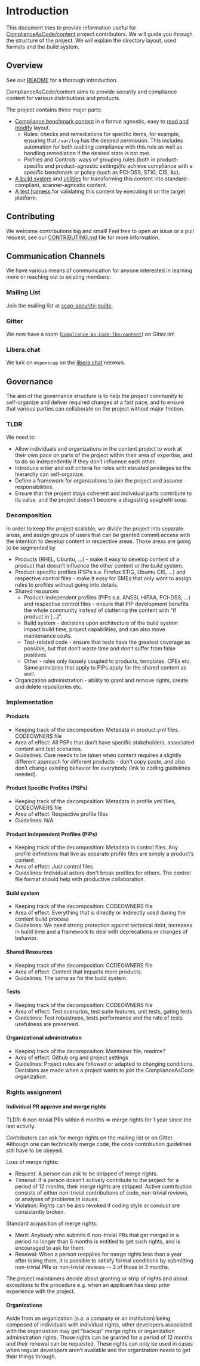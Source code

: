 # Introduction

This document tries to provide information useful for [ComplianceAsCode/content](https://github.com/ComplianceAsCode/content) project contributors.
We will guide you through the structure of the project.
We will explain the directory layout, used formats and the build system.

## Overview

See our [README](https://github.com/ComplianceAsCode/content#readme) for a thorough introduction.

ComplianceAsCode/content aims to provide security and compliance content for various distributions and products.

The project contains three major parts:

 - [Compliance benchmark content](03_creating_content) in a format agnostic, easy to [read and modify](06_contributing_with_content) layout.
    - Rules: checks and remediations for specific items, for example, ensuring that `/var/log` has the desired permission. This includes automation for both auditing compliance with this rule as well as handling remediation if the desired state is not met.
    - Profiles and Controls: ways of grouping rules (both in product-specific and product-agnostic settings)to achieve compliance with a specific benchmark or policy (such as PCI-DSS, STIG, CIS, &c).
 - [A build system](02_building_complianceascode) and [utilities](05_tools_and_utilities) for transforming this content into standard-compliant, scanner-agnostic content.
 - [A test harness](https://github.com/ComplianceAsCode/content/blob/master/tests/README.md) for validating this content by executing it on the target platform.

## Contributing

We welcome contributions big and small!
Feel free to open an issue or a pull request; see our [CONTRIBUTING.md](https://github.com/ComplianceAsCode/content/blob/master/CONTRIBUTING.md) file for more information.

## Communication Channels

We have various means of communication for anyone interested in learning more or reaching out to existing members:

### Mailing List

Join the mailing list at [scap-security-guide](https://lists.fedorahosted.org/archives/list/scap-security-guide@lists.fedorahosted.org/).

### Gitter

We now have a room ([`Compliance-As-Code-The/content`](https://gitter.im/Compliance-As-Code-The/content)) on Gitter.im!

### Libera.chat

We lurk on `#openscap` on the [libera.chat](https://libera.chat) network.


## Governance

The aim of the governance structure is to help the project community to self-organize and deliver required changes at a fast pace,
and to ensure that various parties can collaborate on the project without major friction.


### TLDR

We need to:

- Allow individuals and organizations in the content project to work at their own pace on parts of the project within their area of expertise, and to do so independently if they don’t influence each other.
- Introduce enter and exit criteria for roles with elevated privileges so the hierarchy can self-organize.
- Define a framework for organizations to join the project and assume responsibilities.
- Ensure that the project stays coherent and individual parts contribute to its value, and the project doesn’t become a disgusting spaghetti soup.


### Decomposition

In order to keep the project scalable, we divide the project into separate areas, and assign groups of users that can be granted commit access with the intention to develop content in respective areas.
Those areas are going to be segmented by

- Products (RHEL, Ubuntu, …) - make it easy to develop content of a product that doesn’t influence the other content or the build system.
- Product-specific profiles (PSPs s.a. Firefox STIG, Ubuntu CIS, …) and respective control files - make it easy for SMEs that only want to assign rules to profiles without going into details.
- Shared resources
  - Product-independent profiles (PIPs s.a. ANSSI, HIPAA, PCI-DSS, …) and respective control files - ensure that PIP development benefits the whole community instead of cluttering the content with “if product in [...]”.
  - Build system - decisions upon architecture of the build system impact build time, project capabilities, and can also move maintenance costs.
  - Test-related code - ensure that tests have the greatest coverage as possible, but that don’t waste time and don’t suffer from false positives.
  - Other - rules only loosely coupled to products, templates, CPEs etc. Same principles that apply to PIPs apply for the shared content as well.
- Organization administration - ability to grant and remove rights, create and delete repositories etc.


### Implementation

#### Products

- Keeping track of the decomposition: Metadata in product.yml files, CODEOWNERS file
- Area of effect: All PSPs that don’t have specific stakeholders, associated content and test scenarios.
- Guidelines: Care needs to be taken when content requires a slightly different approach for different products - don’t copy paste, and also don’t change existing behavior for everybody (link to coding guidelines needed).


#### Product Specific Profiles (PSPs)

- Keeping track of the decomposition: Metadata in profile yml files, CODEOWNERS file
- Area of effect: Respective profile files
- Guidelines: N/A


#### Product Independent Profiles (PIPs)

- Keeping track of the decomposition: Metadata in control files. Any profile definitions that live as separate profile files are simply a product’s content.
- Area of effect: Just control files
- Guidelines: Individual actors don't break profiles for others.
  The control file format should help with productive collaboration.


#### Build system

- Keeping track of the decomposition: CODEOWNERS file
- Area of effect: Everything that is directly or indirectly used during the content build process
- Guidelines: We need strong protection against technical debt, increases in build time and a framework to deal with deprecations or changes of behavior.


#### Shared Resources

- Keeping track of the decomposition: CODEOWNERS file
- Area of effect: Content that impacts more products.
- Guidelines: The same as for the build system.


#### Tests

- Keeping track of the decomposition: CODEOWNERS file
- Area of effect: Test scenarios, test suite features, unit tests, gating tests
- Guidelines: Test robustness, tests performance and the rate of tests usefulness are preserved.


#### Organizational administration

- Keeping track of the decomposition: Maintainer file, readme?
- Area of effect: Github org and project settings
- Guidelines: Project rules are followed or adapted to changing conditions.
  Decisions are made when a project wants to join the ComplianceAsCode organization.


### Rights assignment

#### Individual PR approve and merge rights

TLDR: 6 non-trivial PRs within 6 months => merge rights for 1 year since the last activity.

Contributors can ask for merge rights on the mailing list or on Gitter.
Although one can technically merge code, the code contribution guidelines still have to be obeyed.

Loss of merge rights:
- Request: A person can ask to be stripped of merge rights.
- Timeout: If a person doesn’t actively contribute to the project for a period of 12 months, their merge rights are stripped.
  Active contribution consists of either non-trivial contributions of code, non-trivial reviews, or analyses of problems in issues.
- Violation: Rights can be also revoked if coding style or conduct are consistently broken.

Standard acquisition of merge rights:
- Merit: Anybody who submits 6 non-trivial PRs that get merged in a period no longer than 6 months is entitled to get such rights, and is encouraged to ask for them.
- Renewal: When a person reapplies for merge rights less than a year after losing them, it is possible to satisfy formal conditions by submitting non-trivial PRs or non-trivial reviews -- 3 of those in 3 months.

The project maintainers decide about granting or strip of rights and about exceptions to the procedure e.g. when an applicant has deep prior experience with the project.


#### Organizations

Aside from an organization (s.a. a company or an institution) being composed of individuals with individual rights, other developers associated with the organization may get “backup” merge rights or organization administration rights.
Those rights can be granted for a period of 12 months and their renewal can be requested.
These rights can only be used in cases when regular developers aren’t available and the organization needs to get their things through.


